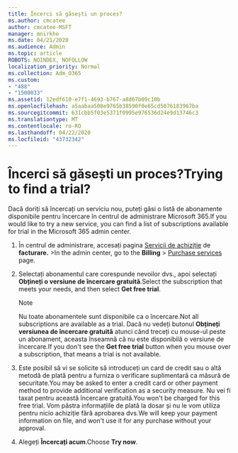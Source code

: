 ```yaml
---
title: Încerci să găsești un proces?
ms.author: cmcatee
author: cmcatee-MSFT
manager: mnirkhe
ms.date: 04/21/2020
ms.audience: Admin
ms.topic: article
ROBOTS: NOINDEX, NOFOLLOW
localization_priority: Normal
ms.collection: Adm_O365
ms.custom:
- "488"
- "1500033"
ms.assetid: 12edf610-e7f1-4693-b767-a8d67b09c10b
ms.openlocfilehash: a5aabaa508e9765b38590f0e65cd5076183967ba
ms.sourcegitcommit: 631cbb5f03e5371f0995e976536d24e9d13746c3
ms.translationtype: MT
ms.contentlocale: ro-RO
ms.lasthandoff: 04/22/2020
ms.locfileid: "43732342"
---
```

# <a name="trying-to-find-a-trial"></a><span data-ttu-id="2ff2b-102">Încerci să găsești un proces?</span><span class="sxs-lookup"><span data-stu-id="2ff2b-102">Trying to find a trial?</span></span>

<span data-ttu-id="2ff2b-103">Dacă doriți să încercați un serviciu nou, puteți găsi o listă de abonamente disponibile pentru încercare în centrul de administrare Microsoft 365.</span><span class="sxs-lookup"><span data-stu-id="2ff2b-103">If you would like to try a new service, you can find a list of subscriptions available for trial in the Microsoft 365 admin center.</span></span>
  
1. <span data-ttu-id="2ff2b-104">În centrul de administrare, accesați pagina [Servicii de achiziție](https://go.microsoft.com/fwlink/p/?linkid=868433) de **facturare.** \></span><span class="sxs-lookup"><span data-stu-id="2ff2b-104">In the admin center, go to the **Billing** \> [Purchase services](https://go.microsoft.com/fwlink/p/?linkid=868433) page.</span></span>

2. <span data-ttu-id="2ff2b-105">Selectați abonamentul care corespunde nevoilor dvs., apoi selectați **Obțineți o versiune de încercare gratuită**.</span><span class="sxs-lookup"><span data-stu-id="2ff2b-105">Select the subscription that meets your needs, and then select  **Get free trial**.</span></span>

    > [!NOTE]
    > <span data-ttu-id="2ff2b-106">Nu toate abonamentele sunt disponibile ca o încercare.</span><span class="sxs-lookup"><span data-stu-id="2ff2b-106">Not all subscriptions are available as a trial.</span></span> <span data-ttu-id="2ff2b-107">Dacă nu vedeți butonul **Obțineți versiunea de încercare gratuită** atunci când treceți cu mouse-ul peste un abonament, aceasta înseamnă că nu este disponibilă o versiune de încercare.</span><span class="sxs-lookup"><span data-stu-id="2ff2b-107">If you don't see the **Get free trial** button when you mouse over a subscription, that means a trial is not available.</span></span>
  
3. <span data-ttu-id="2ff2b-108">Este posibil să vi se solicite să introduceți un card de credit sau o altă metodă de plată pentru a furniza o verificare suplimentară ca măsură de securitate.</span><span class="sxs-lookup"><span data-stu-id="2ff2b-108">You may be asked to enter a credit card or other payment method to provide additional verification as a security measure.</span></span> <span data-ttu-id="2ff2b-109">Nu vei fi taxat pentru această încercare gratuită.</span><span class="sxs-lookup"><span data-stu-id="2ff2b-109">You won't be charged for this free trial.</span></span> <span data-ttu-id="2ff2b-110">Vom păstra informațiile de plată la dosar și nu le vom utiliza pentru nicio achiziție fără aprobarea dvs.</span><span class="sxs-lookup"><span data-stu-id="2ff2b-110">We will keep your payment information on file, and won't use it for any purchase without your approval.</span></span>

4. <span data-ttu-id="2ff2b-111">Alegeți **Încercați acum**.</span><span class="sxs-lookup"><span data-stu-id="2ff2b-111">Choose **Try now**.</span></span>